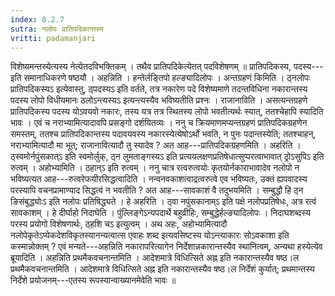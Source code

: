 ```yaml
---
index: 8.2.7
sutra: नलोपः प्रातिपदिकान्तस्य
vritti: padamanjari
---
```


 विशेष्यमन्तस्येत्यस्य नेत्येतदविभक्तिकम् । तथैव प्रातिपदिकेत्येतत् पदविशेषणम् ॥ प्रातिपदिकस्य, पदस्य---इति समानाधिकरणे षष्ठयौ । अहन्निति । हन्तेर्लङ्तिपो हल्ङ्यादिलोपः । अन्तग्रहणं किमिति । ठ्नलोपः प्रातिपदिकस्यऽ इत्येवास्तु, ठ्पदस्यऽ इति वर्तते, तत्र नकारेण पदे विशेष्यमाणे तदन्तविधिना नकारान्तस्य पदस्य लोपो विधीयमानः ठलोऽन्त्यस्यऽ इत्यन्त्यस्यैव भविष्यतीति प्रश्नः । राजानाविति । असत्यन्तग्रहणे प्रातिपदिकस्य पदस्य योऽवयवो नकारः, तस्य यत्र तत्र स्थितस्य लोपो भवतीत्यर्थः स्यात्, ततश्चेहापि स्यादिति भावः । एवं च नराभ्यामित्यादावपि प्रसङ्गो दर्शयितव्यः । ननु च क्रियमाणमप्यन्तग्रहणं प्रातिपदिकग्रहणेन समस्तम्, ततश्च प्रातिपदिकान्तस्य पदावयवस्य नकारस्येत्येषोऽर्थो भवति, न पुनः पदान्तस्येति; ततश्चाहन्, नराभ्यामित्यादौ मा भूत्; राजानावित्यादौ तु स्यादेव ? अत आह---प्रातिपदिकग्रहणमिति । अहरिति । ठ्स्वमोर्नपुंसकात्ऽ इति स्वमोर्लुक्, ठ्न लुमताङ्गस्यऽ इति प्रत्ययलक्षणप्रतिषेधात्सुप्परत्वाभावात् ठ्रोऽसुपिऽ इति रुत्वम् । अहोभ्यामिति । ठहान्ऽ इति रुत्वम् । ननु चात्र रत्वरुत्वयोः कृतयोर्नकाराभावादेव नलोपो न भविष्यत्यत आह---रुत्वरेफयीरसिद्धत्वादिति । नन्वनवकाशत्वाद्रत्वरुत्वे एव भविष्यतः, उक्तं ह्यपवादस्य परस्यापि वचनप्रामाण्याद सिद्धत्वं न भवतीति ? अत आह---सावकाशं वै तदुभयमिति । सम्बुद्धौ हि ठ्न ङिसंबुद्ध्योःऽ इति नलोपः प्रतिषिद्ध्यते । हे अहरिति । ठ्वा नपुंसकानाम्ऽ इति पक्षे नलोपप्रतिषेधः, अत्र रत्वं सावकाशम् । हे दीर्घाहो निदाघेति । पुंल्लिङ्गेऽन्यपदार्थे बहुव्रीहिः, सम्बुद्धेर्हल्ङ्यादिलोपः । निदाघशब्दस्य परस्य प्रयोगो विशेषणार्थः, ठ्हशि चऽ इत्युत्वम् । अथ अहः, अहोभ्यामित्यादौ नलोपेकृतेऽप्येकदेशविकृतस्यानन्यत्वात्स एवाहः शब्द इत्यवसिष्टस्य योऽन्त्याकारः सोऽवकाशा इति कस्मान्नोक्तम् ? एवं मन्यते---अहन्निति नकारापरित्यागेन निर्देशान्नकारान्तस्यैव स्थानित्वम्, अन्यथा हस्येत्येव ब्रूयादिति । अहन्निति प्रथमैकवचनान्तमिति । आदेशमात्रे विधित्सिते अह्न इति नकारान्तस्यैव षष्ठ।ल प्रथमैकवचनान्तमिति । आदेशमात्रे विधित्सिते अह्न इति नकारान्तस्यैव षष्ठ।ल निर्देशं कुर्यात्; प्रथमान्तस्य निर्देशे प्रयोजनम्---एतस्य रूपस्यान्वाख्यानमेवेति भावः ॥